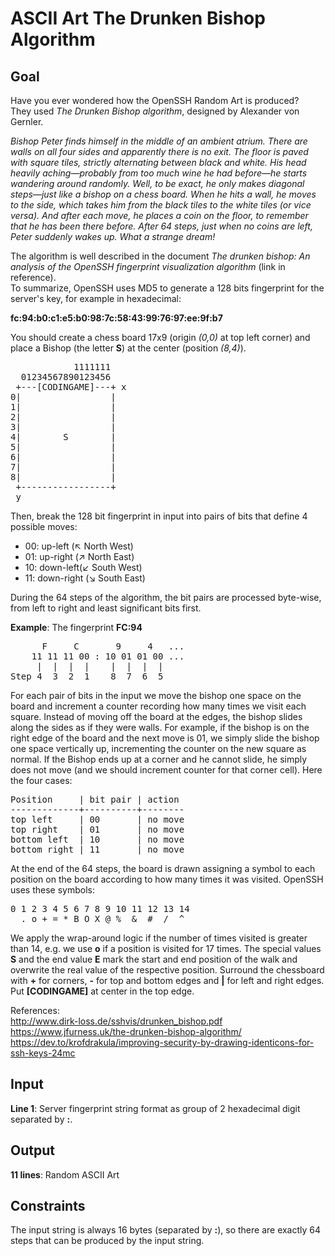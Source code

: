 # ASCII Art The Drunken Bishop Algorithm

## Goal

Have you ever wondered how the OpenSSH Random Art is produced? \
They used _The Drunken Bishop algorithm_, designed by Alexander von Gernler.

_Bishop Peter finds himself in the middle of an ambient atrium. There are walls on all four sides and apparently there is no exit. The floor is paved with square tiles, strictly alternating between black and white. His head heavily aching—probably from too much wine he had before—he starts wandering around randomly. Well, to be exact, he only makes diagonal steps—just like a bishop on a chess board. When he hits a wall, he moves to the side, which takes him from the black tiles to the white tiles (or vice versa). And after each move, he places a coin on the floor, to remember that he has been there before. After 64 steps, just when no coins are left, Peter suddenly wakes up. What a strange dream!_

The algorithm is well described in the document _The drunken bishop: An analysis of the OpenSSH fingerprint visualization algorithm_ (link in reference). \
To summarize, OpenSSH uses MD5 to generate a 128 bits fingerprint for the server's key, for example in hexadecimal:

**fc:94:b0:c1:e5:b0:98:7c:58:43:99:76:97:ee:9f:b7**

You should create a chess board 17x9 (origin _(0,0)_ at top left corner) and place a Bishop (the letter **S**) at the center (position _(8,4)_).

<pre>
            1111111
  01234567890123456
 +---[CODINGAME]---+ x
0|                 |
1|                 |
2|                 |
3|                 |
4|        S        |
5|                 |
6|                 |
7|                 |
8|                 |
 +-----------------+
 y
</pre>

Then, break the 128 bit fingerprint in input into pairs of bits that define 4 possible moves:

-   00: up-left (↖ North West)
-   01: up-right (↗ North East)
-   10: down-left(↙ South West)
-   11: down-right (↘ South East)

During the 64 steps of the algorithm, the bit pairs are processed byte-wise, from left to right and least significant bits first.

**Example**: The fingerprint **FC:94**

<pre>
      F     C       9     4   ...
    11 11 11 00 : 10 01 01 00 ...
     |  |  |  |    |  |  |  |
Step 4  3  2  1    8  7  6  5
</pre>

For each pair of bits in the input we move the bishop one space on the board and increment a counter recording how many times we visit each square. Instead of moving off the board at the edges, the bishop slides along the sides as if they were walls. For example, if the bishop is on the right edge of the board and the next move is 01, we simply slide the bishop one space vertically up, incrementing the counter on the new square as normal. If the Bishop ends up at a corner and he cannot slide, he simply does not move (and we should increment counter for that corner cell). Here the four cases:

<pre>
Position     | bit pair | action
-------------+----------+--------
top left     | 00       | no move
top right    | 01       | no move
bottom left  | 10       | no move
bottom right | 11       | no move
</pre>

At the end of the 64 steps, the board is drawn assigning a symbol to each position on the board according to how many times it was visited. OpenSSH uses these symbols:

<pre>
0 1 2 3 4 5 6 7 8 9 10 11 12 13 14
  . o + = * B O X @ %  &  #  /  ^
</pre>

We apply the wrap-around logic if the number of times visited is greater than 14, e.g. we use **o** if a position is visited for 17 times.
The special values **S** and the end value **E** mark the start and end position of the walk and overwrite the real value of the respective position. Surround the chessboard with **+** for corners, **-** for top and bottom edges and **|** for left and right edges. Put **[CODINGAME]** at center in the top edge.

References: \
http://www.dirk-loss.de/sshvis/drunken_bishop.pdf \
https://www.jfurness.uk/the-drunken-bishop-algorithm/ \
https://dev.to/krofdrakula/improving-security-by-drawing-identicons-for-ssh-keys-24mc

## Input

**Line 1**: Server fingerprint string format as group of 2 hexadecimal digit separated by **:**.

## Output

**11 lines**: Random ASCII Art

## Constraints

The input string is always 16 bytes (separated by **:**), so there are exactly 64 steps that can be produced by the input string.
